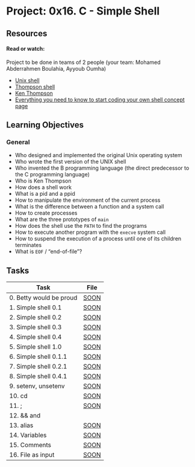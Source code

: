 # Project: 0x16. C - Simple Shell

## Resources

#### Read or watch:
Project to be done in teams of 2 people (your team: Mohamed Abderrahmen Boulahia, Ayyoub Oumha)
* [Unix shell](https://intranet.alxswe.com/rltoken/f0YU9TAhniMXWlSXtb64Yw)
* [Thompson shell](https://intranet.alxswe.com/rltoken/7LJOp2qP7qHUcsOK2-F3qA)
* [Ken Thompson](https://intranet.alxswe.com/rltoken/wTSu31ZP1f7fFTJFgRQC7w)
* [Everything you need to know to start coding your own shell concept page]()
## Learning Objectives

### General

* Who designed and implemented the original Unix operating system
* Who wrote the first version of the UNIX shell
* Who invented the B programming language (the direct predecessor to the C programming language)
* Who is Ken Thompson
* How does a shell work
* What is a pid and a ppid
* How to manipulate the environment of the current process
* What is the difference between a function and a system call
* How to create processes
* What are the three prototypes of <code>main</code>
* How does the shell use the <code>PATH</code> to find the programs
* How to execute another program with the <code>execve</code> system call
* How to suspend the execution of a process until one of its children terminates
* What is <code>EOF</code> / “end-of-file”?
## Tasks

| Task | File |
| ---- | ---- |
| 0. Betty would be proud | [SOON](./) |
| 1. Simple shell 0.1 | [SOON](./) |
| 2. Simple shell 0.2 | [SOON](./) |
| 3. Simple shell 0.3 | [SOON](./) |
| 4. Simple shell 0.4 | [SOON](./) |
| 5. Simple shell 1.0 | [SOON](./) |
| 6. Simple shell 0.1.1 | [SOON](./) |
| 7. Simple shell 0.2.1 | [SOON](./) |
| 8. Simple shell 0.4.1 | [SOON](./) |
| 9. setenv, unsetenv | [SOON](./) |
| 10. cd | [SOON](./) |
| 11. ; | [SOON](./) |
| 12. && and || | [SOON](./) |
| 13. alias | [SOON](./) |
| 14. Variables | [SOON](./) |
| 15. Comments | [SOON](./) |
| 16. File as input | [SOON](./) |
